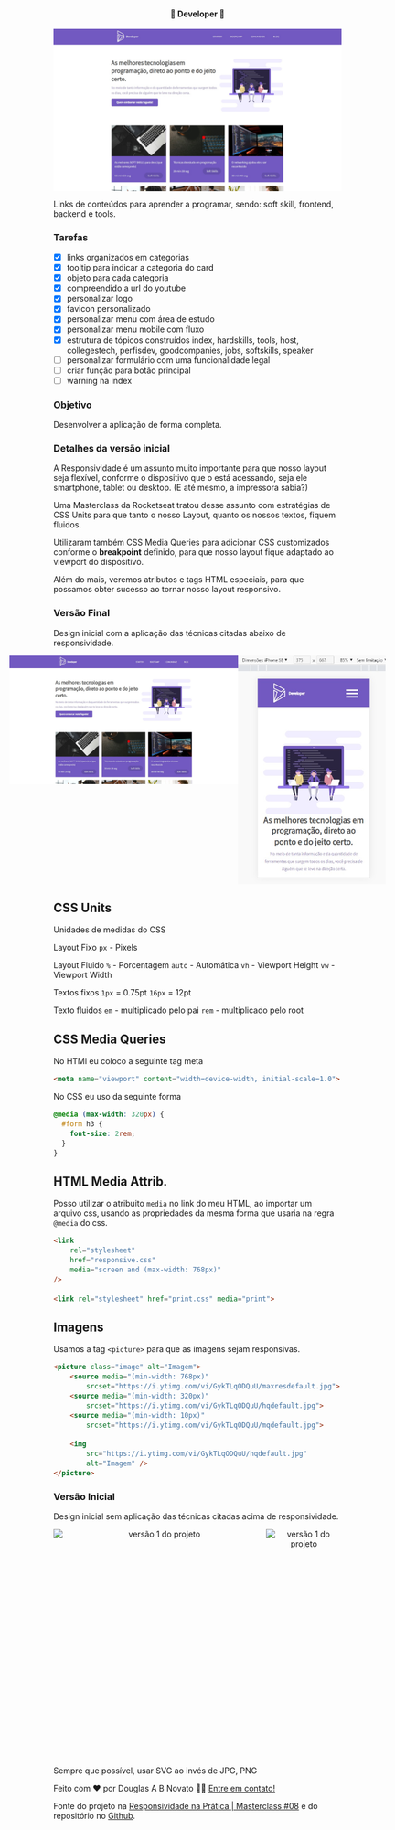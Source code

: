 <h4 align="center"> 
	🚧 Developer 🚀
</h4>

<p align="center" style="display: flex; align-items: flex-start; justify-content: center;">
  <img alt="versão 1.5 do projeto" title="#developer" src="./.github/tela-5.jpg">
</p> 

Links de conteúdos para aprender a programar, sendo: soft skill, frontend, backend e tools.

### Tarefas

- [x] links organizados em categorias
- [x] tooltip para indicar a categoria do card
- [x] objeto para cada categoria
- [x] compreendido a url do youtube
- [x] personalizar logo
- [x] favicon personalizado
- [x] personalizar menu com área de estudo
- [x] personalizar menu mobile com fluxo 
- [x] estrutura de tópicos construídos index, hardskills, tools, host, collegestech, perfisdev, goodcompanies, jobs, softskills, speaker
- [ ] personalizar formulário com uma funcionalidade legal
- [ ] criar função para botão principal
- [ ] warning na index

### Objetivo

Desenvolver a aplicação de forma completa.

### Detalhes da versão inicial

A Responsividade é um assunto muito importante para que nosso layout seja flexível, conforme o dispositivo que o está acessando, seja ele smartphone, tablet ou desktop. (E até mesmo, a impressora sabia?)

Uma Masterclass da Rocketseat tratou desse assunto com estratégias de CSS Units para que tanto o nosso Layout, quanto os nossos textos, fiquem fluidos. 

Utilizaram também CSS Media Queries para adicionar CSS customizados conforme o **breakpoint** definido, para que nosso layout fique adaptado ao viewport do dispositivo. 

Além do mais, veremos atributos e tags HTML especiais, para que possamos obter sucesso ao tornar nosso layout responsivo.

### Versão Final

Design inicial com a aplicação das técnicas citadas abaixo de responsividade.

<p align="center" style="display: flex; align-items: flex-start; justify-content: center;">
  <img alt="versão 1.5 do projeto" title="#BlogResponsive" src="./.github/tela-5.jpg" width="400px">
  <img alt="versão 1.5 do projeto" title="#BlogResponsive" src="./.github/tela-6.jpg" height="400px">
</p> 

## CSS Units

Unidades de medidas do CSS

Layout Fixo
`px` - Pixels

Layout Fluido
`%` - Porcentagem
`auto` - Automática
`vh` - Viewport Height
`vw` - Viewport Width

Textos fixos
`1px` = 0.75pt
`16px` = 12pt

Texto fluidos
`em` - multiplicado pelo pai 
`rem` - multiplicado pelo root

## CSS Media Queries 

No HTMl eu coloco a seguinte tag meta

```html
<meta name="viewport" content="width=device-width, initial-scale=1.0">
```

No CSS eu uso da seguinte forma

```css
@media (max-width: 320px) {
  #form h3 {
    font-size: 2rem;
  }
}
```

## HTML Media Attrib.

Posso utilizar o atribuito `media` no link do meu HTML, ao importar um arquivo css, usando as propriedades da mesma forma que usaria na regra `@media` do css.

```html
<link 
    rel="stylesheet"
    href="responsive.css" 
    media="screen and (max-width: 768px)"
/>

<link rel="stylesheet" href="print.css" media="print">
```

## Imagens

Usamos a tag `<picture>` para que as imagens sejam responsivas.

```html
<picture class="image" alt="Imagem">
    <source media="(min-width: 768px)" 
        srcset="https://i.ytimg.com/vi/GykTLqODQuU/maxresdefault.jpg">
    <source media="(min-width: 320px)" 
        srcset="https://i.ytimg.com/vi/GykTLqODQuU/hqdefault.jpg">
    <source media="(min-width: 10px)" 
        srcset="https://i.ytimg.com/vi/GykTLqODQuU/mqdefault.jpg">

    <img 
        src="https://i.ytimg.com/vi/GykTLqODQuU/hqdefault.jpg" 
        alt="Imagem" />
</picture>
```

### Versão Inicial

Design inicial sem aplicação das técnicas citadas acima de responsividade.

<p align="center" style="display: flex; align-items: flex-start; justify-content: center;">
  <img alt="versão 1 do projeto" title="#BlogResponsive" src="./.github/tela-3.jpg" width="400px">
  <img alt="versão 1 do projeto" title="#BlogResponsive" src="./.github/tela-4.jpg" height="400px">
</p> 

Sempre que possível, usar SVG ao invés de JPG, PNG 

Feito com ❤️ por Douglas A B Novato 👋🏽 [Entre em contato!](https://www.linkedin.com/in/douglasabnovato/)
 
Fonte do projeto na [Responsividade na Prática | Masterclass #08](https://www.youtube.com/watch?v=H91DhKPjhPk) e do repositório no [Github](https://github.com/rocketseat-content/youtube-masterclass-responsividade).
